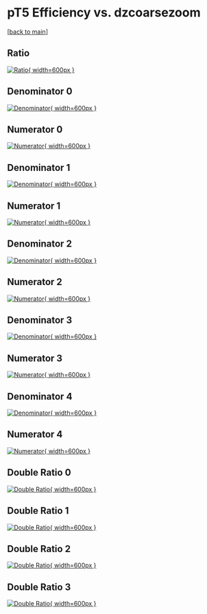 # pT5 Efficiency vs. dzcoarsezoom

[[back to main](./)]



## Ratio

[![Ratio](../mtv/var/pT5_base_321_0_eff_dzcoarsezoom.png){ width=600px }](../mtv/var/pT5_base_321_0_eff_dzcoarsezoom.pdf)

## Denominator 0

[![Denominator](../mtv/den/pT5_base_321_0_eff_dzcoarsezoom_den0.png){ width=600px }](../mtv/den/pT5_base_321_0_eff_dzcoarsezoom_den0.pdf)

## Numerator 0

[![Numerator](../mtv/num/pT5_base_321_0_eff_dzcoarsezoom_num0.png){ width=600px }](../mtv/num/pT5_base_321_0_eff_dzcoarsezoom_num0.pdf)

## Denominator 1

[![Denominator](../mtv/den/pT5_base_321_0_eff_dzcoarsezoom_den1.png){ width=600px }](../mtv/den/pT5_base_321_0_eff_dzcoarsezoom_den1.pdf)

## Numerator 1

[![Numerator](../mtv/num/pT5_base_321_0_eff_dzcoarsezoom_num1.png){ width=600px }](../mtv/num/pT5_base_321_0_eff_dzcoarsezoom_num1.pdf)

## Denominator 2

[![Denominator](../mtv/den/pT5_base_321_0_eff_dzcoarsezoom_den2.png){ width=600px }](../mtv/den/pT5_base_321_0_eff_dzcoarsezoom_den2.pdf)

## Numerator 2

[![Numerator](../mtv/num/pT5_base_321_0_eff_dzcoarsezoom_num2.png){ width=600px }](../mtv/num/pT5_base_321_0_eff_dzcoarsezoom_num2.pdf)

## Denominator 3

[![Denominator](../mtv/den/pT5_base_321_0_eff_dzcoarsezoom_den3.png){ width=600px }](../mtv/den/pT5_base_321_0_eff_dzcoarsezoom_den3.pdf)

## Numerator 3

[![Numerator](../mtv/num/pT5_base_321_0_eff_dzcoarsezoom_num3.png){ width=600px }](../mtv/num/pT5_base_321_0_eff_dzcoarsezoom_num3.pdf)

## Denominator 4

[![Denominator](../mtv/den/pT5_base_321_0_eff_dzcoarsezoom_den4.png){ width=600px }](../mtv/den/pT5_base_321_0_eff_dzcoarsezoom_den4.pdf)

## Numerator 4

[![Numerator](../mtv/num/pT5_base_321_0_eff_dzcoarsezoom_num4.png){ width=600px }](../mtv/num/pT5_base_321_0_eff_dzcoarsezoom_num4.pdf)

## Double Ratio 0

[![Double Ratio](../mtv/ratio/pT5_base_321_0_eff_dzcoarsezoom_ratio0.png){ width=600px }](../mtv/ratio/pT5_base_321_0_eff_dzcoarsezoom_ratio0.pdf)

## Double Ratio 1

[![Double Ratio](../mtv/ratio/pT5_base_321_0_eff_dzcoarsezoom_ratio1.png){ width=600px }](../mtv/ratio/pT5_base_321_0_eff_dzcoarsezoom_ratio1.pdf)

## Double Ratio 2

[![Double Ratio](../mtv/ratio/pT5_base_321_0_eff_dzcoarsezoom_ratio2.png){ width=600px }](../mtv/ratio/pT5_base_321_0_eff_dzcoarsezoom_ratio2.pdf)

## Double Ratio 3

[![Double Ratio](../mtv/ratio/pT5_base_321_0_eff_dzcoarsezoom_ratio3.png){ width=600px }](../mtv/ratio/pT5_base_321_0_eff_dzcoarsezoom_ratio3.pdf)

